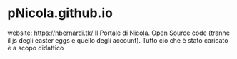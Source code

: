 # pNicola.github.io
website: https://nbernardi.tk/
Il Portale di Nicola. Open Source code (tranne il js degli easter eggs e quello degli account).
Tutto ciò che è stato caricato è a scopo didattico

